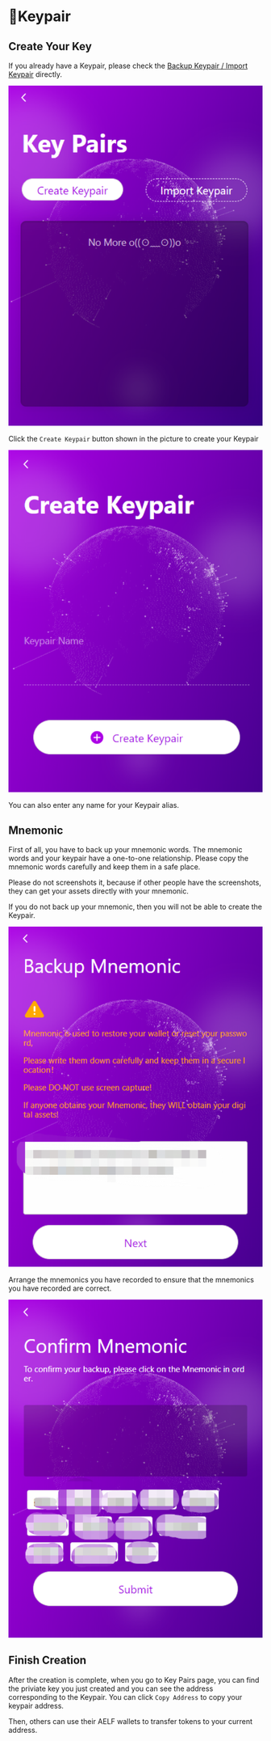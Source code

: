 # Keypair

## Create Your Key

If you already have a Keypair, please check the [Backup Keypair / Import Keypair](backup-import.md) directly.

![Keypair](../../Asset/keypair.png)

Click the ```Create Keypair``` button shown in the picture to create your Keypair

![Create Keypair](../../Asset/create-keypair.png)

You can also enter any name for your Keypair alias.

## Mnemonic

First of all, you have to back up your mnemonic words. The mnemonic words and your keypair have a one-to-one relationship. Please copy the mnemonic words carefully and keep them in a safe place.

Please do not screenshots it, because if other people have the screenshots, they can get your assets directly with your mnemonic.

If you do not back up your mnemonic, then you will not be able to create the Keypair.

![Backup](../../Asset/backup-mnemonic.png)

Arrange the mnemonics you have recorded to ensure that the mnemonics you have recorded are correct.

![Backup](../../Asset/confirm-mnemonic.png)

## Finish Creation

After the creation is complete, when you go to Key Pairs page, you can find the priviate key you just created and you can see the address corresponding to the Keypair. You can click ```Copy Address``` to copy your keypair address.

Then, others can use their AELF wallets to transfer tokens to your current address.
